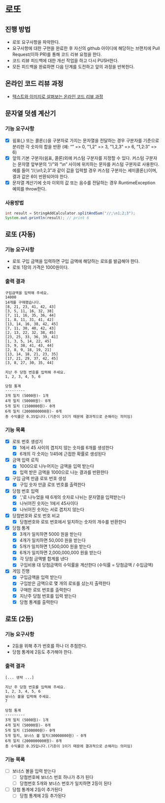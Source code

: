 # 로또
## 진행 방법
* 로또 요구사항을 파악한다.
* 요구사항에 대한 구현을 완료한 후 자신의 github 아이디에 해당하는 브랜치에 Pull Request(이하 PR)를 통해 코드 리뷰 요청을 한다.
* 코드 리뷰 피드백에 대한 개선 작업을 하고 다시 PUSH한다.
* 모든 피드백을 완료하면 다음 단계를 도전하고 앞의 과정을 반복한다.

## 온라인 코드 리뷰 과정
* [텍스트와 이미지로 살펴보는 온라인 코드 리뷰 과정](https://github.com/next-step/nextstep-docs/tree/master/codereview)

## 문자열 덧셈 계산기

### 기능 요구사항

- [x] 쉼표(,) 또는 콜론(:)을 구분자로 가지는 문자열을 전달하는 경우 구분자를 기준으로 분리한 각 숫자의 합을 반환 (예: “” => 0, "1,2" => 3, "1,2,3" => 6, “1,2:3” => 6)
- [x] 앞의 기본 구분자(쉼표, 콜론)외에 커스텀 구분자를 지정할 수 있다. 커스텀 구분자는 문자열 앞부분의 “//”와 “\n” 사이에 위치하는 문자를 커스텀 구분자로 사용한다. 예를 들어 “//;\n1;2;3”과 같이 값을 입력할 경우 커스텀 구분자는 세미콜론(;)이며, 결과 값은 6이 반환되어야 한다.
- [x] 문자열 계산기에 숫자 이외의 값 또는 음수를 전달하는 경우 RuntimeException 예외를 throw한다.

### 사용방법

```java
int result = StringAddCalculator.splitAndSum("//;\n1;2;3");
System.out.println(result); // print 6
```
## 로또 (자동)

### 기능 요구사항

- 로또 구입 금액을 입력하면 구입 금액에 해당하는 로또를 발급해야 한다.
- 로또 1장의 가격은 1000원이다.

### 출력 결과

```text
구입금액을 입력해 주세요.
14000
14개를 구매했습니다.
[8, 21, 23, 41, 42, 43]
[3, 5, 11, 16, 32, 38]
[7, 11, 16, 35, 36, 44]
[1, 8, 11, 31, 41, 42]
[13, 14, 16, 38, 42, 45]
[7, 11, 30, 40, 42, 43]
[2, 13, 22, 32, 38, 45]
[23, 25, 33, 36, 39, 41]
[1, 3, 5, 14, 22, 45]
[5, 9, 38, 41, 43, 44]
[2, 8, 9, 18, 19, 21]
[13, 14, 18, 21, 23, 35]
[17, 21, 29, 37, 42, 45]
[3, 8, 27, 30, 35, 44]

지난 주 당첨 번호를 입력해 주세요.
1, 2, 3, 4, 5, 6

당첨 통계
---------
3개 일치 (5000원)- 1개
4개 일치 (50000원)- 0개
5개 일치 (1500000원)- 0개
6개 일치 (2000000000원)- 0개
총 수익률은 0.35입니다.(기준이 1이기 때문에 결과적으로 손해라는 의미임)
```

### 기능 목록

- [X] 로또 번호 생성기
  - [X] 1에서 45 사이의 겹치지 않는 숫자를 6개를 생성한다
  - [X] 6개의 각 숫자는 1/45에 근접한 확률로 생성된다
- [X] 금액 입력 로직
  - [X] 1000으로 나누어지는 금액을 입력 받는다
  - [X] 입력 받은 금액을 1000으로 나눈 결과를 반환한다
- [X] 구입 금액 만큼 로또 번호 생성
  - [X] 구입 숫자 만큼 로또 번호를 출력한다
- [X] 당첨 번호 입력
  - [X]  ','로 나누었을 때 6개의 숫자로 나뉘는 문자열을 입력받는다
  - [X] 나뉘어진 숫자는 1에서 45사이다
  - [X] 나뉘어진 숫자는 서로 겹치지 않는다
- [X] 당첨번호와 로또 번호 비교
  - [X] 당첨번호와 로또 번호에서 일치하는 숫자의 개수를 반환한다
- [X] 당첨 통계
  - [X] 3개가 일치하면 5000 원을 받는다
  - [X] 4개가 일치하면 50,000 원을 받는다
  - [X] 5개가 일치하면 1,500,000 원을 받는다
  - [X] 6개가 일치하면 2,000,000,000 원을 받는다
  - [X] 각 당첨 금액별 합계를 낸다
  - [X] 구입비용 대 당첨금액의 수익률을 계산한다 (수익률 = 당첨금액 / 수입금액)
- [X] 게임 진행
  - [X] 구입금액을 입력 받는다
  - [X] 구입받은 금액으로 몇 개의 로또를 샀는지 출력한다
  - [X] 구매한 로또 번호를 출력한다
  - [X] 지난주 당첨 번호를 입력 받는다
  - [X] 당첨 통계를 출력한다

## 로또 (2등)

### 기능 요구사항

- 2등을 위해 추가 번호를 하나 더 추첨한다.
- 당첨 통계에 2등도 추가해야 한다.

### 출력 결과

```text
[... 생략 ...]

지난 주 당첨 번호를 입력해 주세요.
1, 2, 3, 4, 5, 6
보너스 볼을 입력해 주세요.
7

당첨 통계
---------
3개 일치 (5000원)- 1개
4개 일치 (50000원)- 0개
5개 일치 (1500000원)- 0개
5개 일치, 보너스 볼 일치(30000000원) - 0개
6개 일치 (2000000000원)- 0개
총 수익률은 0.35입니다.(기준이 1이기 때문에 결과적으로 손해라는 의미임)
```

### 기능 목록

- [ ] 보너스 볼을 입력 받는다
  - [ ] 당첨번호에 보너스 번호 하나가 추가 된다
  - [ ] 당첨번호 5개와 보너스 번호가 일치하면 2등이 된다
- [ ] 당첨 통계에 2등이 추가된다
  - [ ] 당첨 통계에 2등 추가된다
